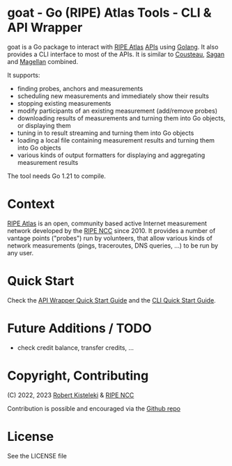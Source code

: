 # goat - Go (RIPE) Atlas Tools - CLI & API Wrapper

goat is a Go package to interact with [RIPE Atlas](https://atlas.ripe.net/)
[APIs](https://atlas.ripe.net/api/v2/) using [Golang](https://go.dev/).
It also provides a CLI interface to most of the APIs. It is similar to
[Cousteau](https://github.com/RIPE-NCC/ripe-atlas-cousteau),
[Sagan](https://github.com/RIPE-NCC/ripe-atlas-sagan) and
[Magellan](https://github.com/RIPE-NCC/ripe-atlas-tools)
combined.

It supports:
* finding probes, anchors and measurements
* scheduling new measurements and immediately show their results
* stopping existing measurements
* modify participants of an existing measurement (add/remove probes)
* downloading results of measurements and turning them into Go objects, or displaying them
* tuning in to result streaming and turning them into Go objects
* loading a local file containing measurement results and turning them into Go objects
* various kinds of output formatters for displaying and aggregating measurement results

The tool needs Go 1.21 to compile.

# Context

[RIPE Atlas](https://atlas.ripe.net) is an open, community based active Internet
measurement network developed by the [RIPE NCC](https://www.ripe.net/) since 2010.
It provides a number of vantage points ("probes") run by volunteers, that allow
various kinds of network measurements (pings, traceroutes, DNS queries, ...) to
be run by any user.

# Quick Start

Check the [API Wrapper Quick Start Guide](doc/quickstart-api.md) and the [CLI Quick Start Guide](doc/quickstart-cli.md).

# Future Additions / TODO

* check credit balance, transfer credits, ...

# Copyright, Contributing

(C) 2022, 2023 [Robert Kisteleki](https://kistel.eu/) & [RIPE NCC](https://www.ripe.net)

Contribution is possible and encouraged via the [Github repo]("https://github.com/robert-kisteleki/goat/")

# License

See the LICENSE file

